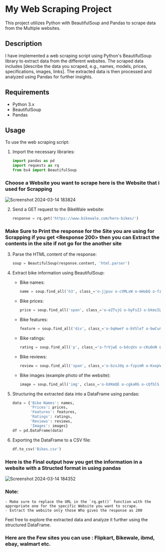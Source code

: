 # My Web Scraping Project

This project utilizes Python with BeautifulSoup and Pandas to scrape data from the Multiple websites.

## Description

I have implemented a web scraping script using Python's BeautifulSoup library to extract data from the different websites.
The scraped data includes [describe the data you scraped, e.g., names, models, prices, specifications, images, links]. 
The extracted data is then processed and analyzed using Pandas for further insights.

## Requirements

- Python 3.x
- BeautifulSoup
- Pandas

## Usage

To use the web scraping script:

1. Import the necessary libraries:
   ```python
   import pandas as pd
   import requests as rq
   from bs4 import BeautifulSoup
   ```
### Choose a Website you want to scrape here is the Website that i used for Scrapping

![Screenshot 2024-03-14 183824](https://github.com/Phanisharan/WebScrapping/assets/143081814/3993f4d1-c094-4871-9f49-a15295c1cbd4)

2. Send a GET request to the BikeWale website:
   ```python
   response = rq.get('https://www.bikewale.com/hero-bikes/')
   ```
### Make Sure to Print the response for the Site you are using for Scrapping if you get <Response 200> then you can Extract the contents in the site if not go for the another site 

3. Parse the HTML content of the response:
   ```python
   soup = BeautifulSoup(response.content, 'html.parser')
   ```

4. Extract bike information using BeautifulSoup:

   - Bike names:
     ```python
     name = soup.find_all('h3', class_='o-jjpuv o-cVMLxW o-mHabQ o-fzpibK')
     ```

   - Bike prices:
     ```python
     price = soup.find_all('span', class_='o-eZTujG o-byFsZJ o-bkmzIL o-bVSleT')
     ```

   - Bike features:
     ```python
     feature = soup.find_all('div', class_='o-bqHweY o-bVSleT o-bwCunT o-bfyaNx o-bNxxEB o-fzpihx')
     ```

   - Bike ratings:
     ```python
     rating = soup.find_all('p', class_='o-frVjwE o-bdcqVx o-cKuOoN o-lIIwF o-eZTujG')
     ```

   - Bike reviews:
     ```python
     review = soup.find_all('span', class_='o-bzsJdq o-fzpimR o-KxopV o-sTQWx o-dThPjR')
     ```

   - Bike images (example photo of the website):
     ```python
     image = soup.find_all('img', class_='o-bXKmQE o-cgkaRG o-cQfblS o-bNxxEB o-pGqQl o-wBtSi o-bwUciP o-btTZkL o-bfyaNx o-eAZqQI')
     ```

5. Structuring the extracted data into a DataFrame using pandas:
   ```python
   data = {'Bike Names': names,
           'Prices': prices,
           'Features': features,
           'Ratings': ratings,
           'Reviews': reviews,
           'Images': images}
   df = pd.DataFrame(data)
   ```

6. Exporting the DataFrame to a CSV file:
   ```python
   df.to_csv('Bikes.csv')
   ```
### Here is the Final output how you get the information in a website with a Structed format in using pandas 

![Screenshot 2024-03-14 184352](https://github.com/Phanisharan/WebScrapping/assets/143081814/e9a4a6c1-ce5d-47fd-865f-8de9feace80c)


### Note:
    - Make sure to replace the URL in the `rq.get()` function with the appropriate one for the specific Website you want to scrape.
    - Extract the website only those Who gives the response as 200

Feel free to explore the extracted data and analyze it further using the structured DataFrame.

### Here are the Few sites you can use : Flipkart, Bikewale, ibmd, ebay, walmart etc.




